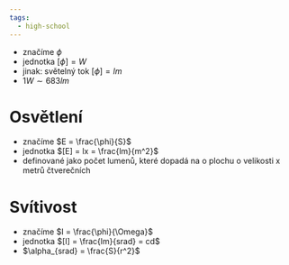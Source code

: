 ```yaml
---
tags:
  - high-school
---
```

- značíme $\phi$ 
- jednotka $[\phi] = W$
- jinak: světelný tok $[\phi] = lm$
- $1W \sim 683lm$
# Osvětlení
- značíme $E = \frac{\phi}{S}$
- jednotka $[E] = lx = \frac{lm}{m^2}$
- definované jako počet lumenů, které dopadá na o plochu o velikosti x metrů čtverečních
# Svítivost
- značíme $I = \frac{\phi}{\Omega}$
- jednotka $[I] = \frac{lm}{srad} = cd$
- $\alpha_{srad} = \frac{S}{r^2}$